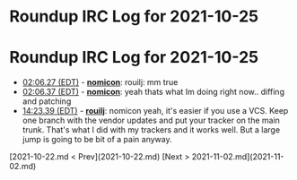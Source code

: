 # Roundup IRC Log for 2021-10-25 #
# Roundup IRC Log for 2021-10-25
* <a href="#02:06.27" id="02:06.27">02:06.27 (EDT)</a> - __[nomicon](https://github.com/nomicon)__: rouilj: mm true
* <a href="#02:06.37" id="02:06.37">02:06.37 (EDT)</a> - __[nomicon](https://github.com/nomicon)__: yeah thats what Im doing right now.. diffing and patching
* <a href="#14:23.39" id="14:23.39">14:23.39 (EDT)</a> - __[rouilj](https://github.com/rouilj)__: nomicon yeah, it's easier if you use a VCS. Keep one branch with the vendor updates and put your tracker on the main trunk. That's what I did with my trackers and it works well. But a large jump is going to be  bit of a pain anyway.

<div class="inpage-footer">
[2021-10-22.md < Prev](2021-10-22.md)
[Next > 2021-11-02.md](2021-11-02.md)
</div>
